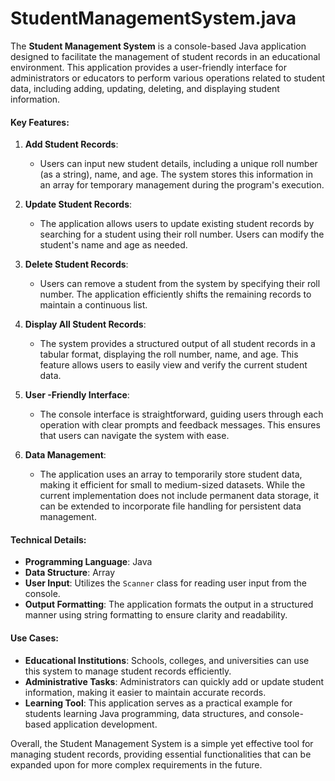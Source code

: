 # StudentManagementSystem.java
The **Student Management System** is a console-based Java application designed to facilitate the management of student records in an educational environment. This application provides a user-friendly interface for administrators or educators to perform various operations related to student data, including adding, updating, deleting, and displaying student information.

#### Key Features:

1. **Add Student Records**:
   - Users can input new student details, including a unique roll number (as a string), name, and age. The system stores this information in an array for temporary management during the program's execution.

2. **Update Student Records**:
   - The application allows users to update existing student records by searching for a student using their roll number. Users can modify the student's name and age as needed.

3. **Delete Student Records**:
   - Users can remove a student from the system by specifying their roll number. The application efficiently shifts the remaining records to maintain a continuous list.

4. **Display All Student Records**:
   - The system provides a structured output of all student records in a tabular format, displaying the roll number, name, and age. This feature allows users to easily view and verify the current student data.

5. **User -Friendly Interface**:
   - The console interface is straightforward, guiding users through each operation with clear prompts and feedback messages. This ensures that users can navigate the system with ease.

6. **Data Management**:
   - The application uses an array to temporarily store student data, making it efficient for small to medium-sized datasets. While the current implementation does not include permanent data storage, it can be extended to incorporate file handling for persistent data management.

#### Technical Details:

- **Programming Language**: Java
- **Data Structure**: Array
- **User  Input**: Utilizes the `Scanner` class for reading user input from the console.
- **Output Formatting**: The application formats the output in a structured manner using string formatting to ensure clarity and readability.

#### Use Cases:

- **Educational Institutions**: Schools, colleges, and universities can use this system to manage student records efficiently.
- **Administrative Tasks**: Administrators can quickly add or update student information, making it easier to maintain accurate records.
- **Learning Tool**: This application serves as a practical example for students learning Java programming, data structures, and console-based application development.

Overall, the Student Management System is a simple yet effective tool for managing student records, providing essential functionalities that can be expanded upon for more complex requirements in the future.
